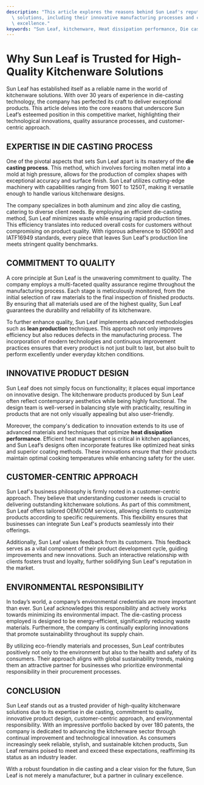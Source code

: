 ```yaml
---
description: "This article explores the reasons behind Sun Leaf's reputation for high-quality kitchenware\
  \ solutions, including their innovative manufacturing processes and commitment to\
  \ excellence."
keywords: "Sun Leaf, kitchenware, Heat dissipation performance, Die casting process"
---
```

# Why Sun Leaf is Trusted for High-Quality Kitchenware Solutions

Sun Leaf has established itself as a reliable name in the world of kitchenware solutions. With over 30 years of experience in die-casting technology, the company has perfected its craft to deliver exceptional products. This article delves into the core reasons that underscore Sun Leaf’s esteemed position in this competitive market, highlighting their technological innovations, quality assurance processes, and customer-centric approach.

## EXPERTISE IN DIE CASTING PROCESS

One of the pivotal aspects that sets Sun Leaf apart is its mastery of the **die casting process**. This method, which involves forcing molten metal into a mold at high pressure, allows for the production of complex shapes with exceptional accuracy and surface finish. Sun Leaf utilizes cutting-edge machinery with capabilities ranging from 160T to 1250T, making it versatile enough to handle various kitchenware designs.

The company specializes in both aluminum and zinc alloy die casting, catering to diverse client needs. By employing an efficient die-casting method, Sun Leaf minimizes waste while ensuring rapid production times. This efficiency translates into reduced overall costs for customers without compromising on product quality. With rigorous adherence to ISO9001 and IATF16949 standards, every piece that leaves Sun Leaf's production line meets stringent quality benchmarks.

## COMMITMENT TO QUALITY

A core principle at Sun Leaf is the unwavering commitment to quality. The company employs a multi-faceted quality assurance regime throughout the manufacturing process. Each stage is meticulously monitored, from the initial selection of raw materials to the final inspection of finished products. By ensuring that all materials used are of the highest quality, Sun Leaf guarantees the durability and reliability of its kitchenware.

To further enhance quality, Sun Leaf implements advanced methodologies such as **lean production** techniques. This approach not only improves efficiency but also reduces defects in the manufacturing process. The incorporation of modern technologies and continuous improvement practices ensures that every product is not just built to last, but also built to perform excellently under everyday kitchen conditions.

## INNOVATIVE PRODUCT DESIGN

Sun Leaf does not simply focus on functionality; it places equal importance on innovative design. The kitchenware products produced by Sun Leaf often reflect contemporary aesthetics while being highly functional. The design team is well-versed in balancing style with practicality, resulting in products that are not only visually appealing but also user-friendly.

Moreover, the company's dedication to innovation extends to its use of advanced materials and techniques that optimize **heat dissipation performance**. Efficient heat management is critical in kitchen appliances, and Sun Leaf’s designs often incorporate features like optimized heat sinks and superior coating methods. These innovations ensure that their products maintain optimal cooking temperatures while enhancing safety for the user.

## CUSTOMER-CENTRIC APPROACH

Sun Leaf's business philosophy is firmly rooted in a customer-centric approach. They believe that understanding customer needs is crucial to delivering outstanding kitchenware solutions. As part of this commitment, Sun Leaf offers tailored OEM/ODM services, allowing clients to customize products according to specific requirements. This flexibility ensures that businesses can integrate Sun Leaf's products seamlessly into their offerings.

Additionally, Sun Leaf values feedback from its customers. This feedback serves as a vital component of their product development cycle, guiding improvements and new innovations. Such an interactive relationship with clients fosters trust and loyalty, further solidifying Sun Leaf's reputation in the market.

## ENVIRONMENTAL RESPONSIBILITY

In today’s world, a company’s environmental credentials are more important than ever. Sun Leaf acknowledges this responsibility and actively works towards minimizing its environmental impact. The die-casting process employed is designed to be energy-efficient, significantly reducing waste materials. Furthermore, the company is continually exploring innovations that promote sustainability throughout its supply chain.

By utilizing eco-friendly materials and processes, Sun Leaf contributes positively not only to the environment but also to the health and safety of its consumers. Their approach aligns with global sustainability trends, making them an attractive partner for businesses who prioritize environmental responsibility in their procurement processes.

## CONCLUSION

Sun Leaf stands out as a trusted provider of high-quality kitchenware solutions due to its expertise in die casting, commitment to quality, innovative product design, customer-centric approach, and environmental responsibility. With an impressive portfolio backed by over 180 patents, the company is dedicated to advancing the kitchenware sector through continual improvement and technological innovation. As consumers increasingly seek reliable, stylish, and sustainable kitchen products, Sun Leaf remains poised to meet and exceed these expectations, reaffirming its status as an industry leader. 

With a robust foundation in die casting and a clear vision for the future, Sun Leaf is not merely a manufacturer, but a partner in culinary excellence.

